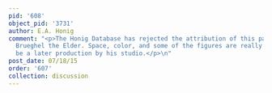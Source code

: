 ```yaml
---
pid: '608'
object_pid: '3731'
author: E.A. Honig
comment: "<p>The Honig Database has rejected the attribution of this painting to Jan
  Brueghel the Elder. Space, color, and some of the figures are really wrong. It could
  be a later production by his studio.</p>\n"
post_date: 07/18/15
order: '607'
collection: discussion
---
```

